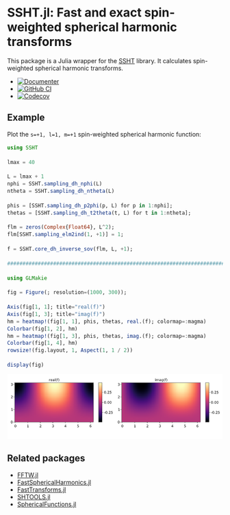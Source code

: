 # SSHT.jl: Fast and exact spin-weighted spherical harmonic transforms

This package is a Julia wrapper for the
[SSHT](https://astro-informatics.github.io/ssht/) library. It
calculates spin-weighted spherical harmonic transforms.

* [![Documenter](https://img.shields.io/badge/docs-dev-blue.svg)](https://eschnett.github.io/SSHT.jl/dev)
* [![GitHub
  CI](https://github.com/eschnett/SSHT.jl/workflows/CI/badge.svg)](https://github.com/eschnett/SSHT.jl/actions)
* [![Codecov](https://codecov.io/gh/eschnett/SSHT.jl/branch/main/graph/badge.svg)](https://codecov.io/gh/eschnett/SSHT.jl)

## Example

Plot the `s=+1, l=1, m=+1` spin-weighted spherical harmonic function:
```Julia
using SSHT

lmax = 40

L = lmax + 1
nphi = SSHT.sampling_dh_nphi(L)
ntheta = SSHT.sampling_dh_ntheta(L)

phis = [SSHT.sampling_dh_p2phi(p, L) for p in 1:nphi];
thetas = [SSHT.sampling_dh_t2theta(t, L) for t in 1:ntheta];

flm = zeros(Complex{Float64}, L^2);
flm[SSHT.sampling_elm2ind(1, +1)] = 1;

f = SSHT.core_dh_inverse_sov(flm, L, +1);

################################################################################

using GLMakie

fig = Figure(; resolution=(1000, 300));

Axis(fig[1, 1]; title="real(f)")
Axis(fig[1, 3]; title="imag(f)")
hm = heatmap!(fig[1, 1], phis, thetas, real.(f); colormap=:magma)
Colorbar(fig[1, 2], hm)
hm = heatmap!(fig[1, 3], phis, thetas, imag.(f); colormap=:magma)
Colorbar(fig[1, 4], hm)
rowsize!(fig.layout, 1, Aspect(1, 1 / 2))

display(fig)
```

![s=_1, l=1, m=+1 mode](https://github.com/eschnett/SSHT.jl/blob/main/figures/sYlm.png)


## Related packages

- [FFTW.jl](https://github.com/JuliaMath/FFTW.jl)
- [FastSphericalHarmonics.jl](https://github.com/eschnett/FastSphericalHarmonics.jl)
- [FastTransforms.jl](https://github.com/JuliaApproximation/FastTransforms.jl)
- [SHTOOLS.jl](https://github.com/eschnett/SHTOOLS.jl)
- [SphericalFunctions.jl](https://github.com/moble/SphericalFunctions.jl)
